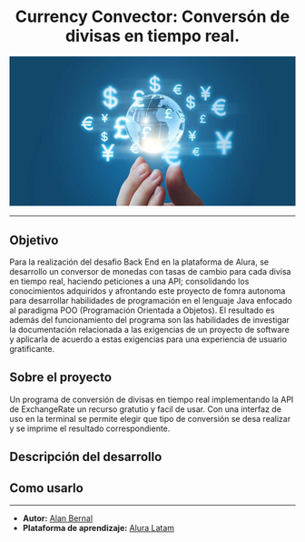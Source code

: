 
<h1 align="center">Currency Convector: Conversón de divisas en tiempo real.</h1>

![Divisas-3](/Resources/img/cover-blog-tipos-de-mercado-e1674862760704.jpg)

---

## Objetivo 

Para la realización del desafio Back End en la plataforma de Alura, se desarrollo un conversor de monedas con tasas de cambio para cada divisa en tiempo real, haciendo peticiones a una API; consolidando los conocimientos adquiridos y afrontando este proyecto de fomra autonoma para desarrollar habilidades de programación en el lenguaje Java enfocado al paradigma POO (Programación Orientada a Objetos). El resultado es además del funcionamiento del programa son las habilidades de investigar la documentación relacionada a las exigencias de un proyecto de software y aplicarla de acuerdo a estas exigencias para una experiencia de usuario gratificante.


## Sobre el proyecto

Un programa de conversión de divisas en tiempo real implementando la API de ExchangeRate un recurso gratutio y facil de usar. Con una interfaz de uso en la terminal se permite elegir que tipo de conversión se desa realizar y se imprime el resultado correspondiente.

## Descripción del desarrollo


## Como usarlo


---

- **Autor:** [Alan Bernal](https://github.com/Bernal30)
- **Plataforma de aprendizaje:** [Alura Latam](https://www.aluracursos.com/)
